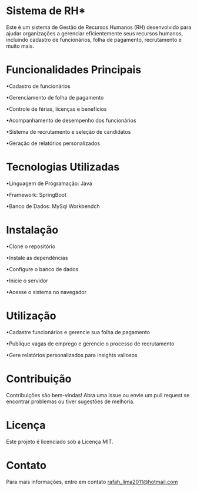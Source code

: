 
# Sistema de RH*


Este é um sistema de Gestão de Recursos Humanos (RH) desenvolvido para ajudar organizações a gerenciar eficientemente seus recursos humanos, incluindo cadastro de funcionários, folha de pagamento, recrutamento e muito mais.


# Funcionalidades Principais

•Cadastro de funcionários

•Gerenciamento de folha de pagamento

•Controle de férias, licenças e benefícios

•Acompanhamento de desempenho dos funcionários

•Sistema de recrutamento e seleção de candidatos

•Geração de relatórios personalizados


# Tecnologias Utilizadas

•Linguagem de Programação: Java  

•Framework: SpringBoot

•Banco de Dados: MySql Workbendch


# Instalação

•Clone o repositório

•Instale as dependências

•Configure o banco de dados

•Inicie o servidor

•Acesse o sistema no navegador


# Utilização

•Cadastre funcionários e gerencie sua folha de pagamento

•Publique vagas de emprego e gerencie o processo de recrutamento

•Gere relatórios personalizados para insights valiosos


# Contribuição

Contribuições são bem-vindas! Abra uma issue ou envie um pull request se encontrar problemas ou tiver sugestões de melhoria.


# Licença

Este projeto é licenciado sob a Licença MIT.


# Contato

Para mais informações, entre em contato rafah_lima2011@hotmail.com
